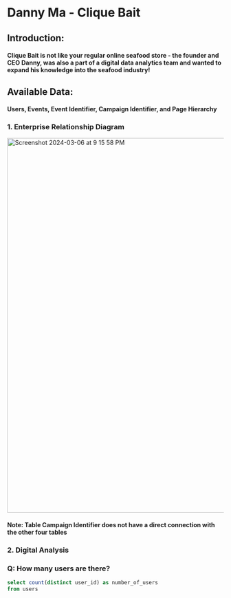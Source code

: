 # Danny Ma - Clique Bait
## Introduction: 
#### Clique Bait is not like your regular online seafood store - the founder and CEO Danny, was also a part of a digital data analytics team and wanted to expand his knowledge into the seafood industry!
## Available Data: 
#### Users, Events, Event Identifier, Campaign Identifier, and Page Hierarchy

### 1. Enterprise Relationship Diagram
<img width="872" alt="Screenshot 2024-03-06 at 9 15 58 PM" src="https://github.com/aacha0/Portfolio/assets/148589444/697124e3-f26e-4dc3-96ff-131a5a698fd5">

#### Note: Table Campaign Identifier does not have a direct connection with the other four tables 

### 2. Digital Analysis

### Q: How many users are there?
````sql
select count(distinct user_id) as number_of_users
from users
````

